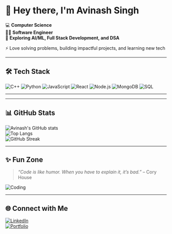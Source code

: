 # 👋 Hey there, I'm Avinash Singh  
💻 **Computer Science**  
👨‍💻 **Software Engineer**  
🌱 **Exploring AI/ML, Full Stack Development, and DSA**  

 
⚡ Love solving problems, building impactful projects, and learning new tech  

---

## 🛠️ Tech Stack
![C++](https://img.shields.io/badge/-C++-00599C?logo=c%2b%2b&logoColor=white)
![Python](https://img.shields.io/badge/-Python-3776AB?logo=python&logoColor=white)
![JavaScript](https://img.shields.io/badge/-JavaScript-F7DF1E?logo=javascript&logoColor=black)
![React](https://img.shields.io/badge/-React-61DAFB?logo=react&logoColor=black)
![Node.js](https://img.shields.io/badge/-Node.js-339933?logo=node.js&logoColor=white)
![MongoDB](https://img.shields.io/badge/-MongoDB-47A248?logo=mongodb&logoColor=white)
![SQL](https://img.shields.io/badge/-SQL-4479A1?logo=MySQL&logoColor=white)


---


---

## 📊 GitHub Stats
![Avinash's GitHub stats](https://github-readme-stats.vercel.app/api?username=Avinash-singh11&show_icons=true&theme=tokyonight)  
![Top Langs](https://github-readme-stats.vercel.app/api/top-langs/?username=Avinash-singh11&layout=compact&theme=tokyonight)  
![GitHub Streak](https://streak-stats.demolab.com/?user=Avinash-singh11&theme=tokyonight)  

---

## ✨ Fun Zone
> *“Code is like humor. When you have to explain it, it’s bad.”* – Cory House  

![Coding](https://media.giphy.com/media/LmNwrBhejkK9EFP504/giphy.gif)

---

## 🌐 Connect with Me
[![LinkedIn](https://img.shields.io/badge/LinkedIn-0077B5?logo=linkedin&logoColor=white)](https://www.linkedin.com/in/YOUR-LINK)  
[![Portfolio](https://img.shields.io/badge/Portfolio-%230077B5.svg?logo=firefox&logoColor=white)](YOUR_PORTFOLIO_LINK)  

